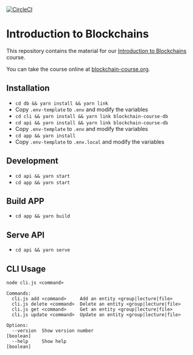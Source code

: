 [![CircleCI](https://circleci.com/gh/SignedBlock/blockchain-course.svg?style=svg&circle-token=fb8a1e182558aa8a1998d4c36d9b74c8531f43f9)](https://circleci.com/gh/SignedBlock/blockchain-course)

# Introduction to Blockchains

This repository contains the material for our [Introduction to
Blockchains](https://blockchain-course.org) course.

You can take the course online at
[blockchain-course.org](https://blockchain-course.org/).

## Installation

- `cd db && yarn install && yarn link`
- Copy `.env-template` to `.env` and modify the variables
- `cd cli && yarn install && yarn link blockchain-course-db`
- `cd api && yarn install && yarn link blockchain-course-db`
- Copy `.env-template` to `.env` and modify the variables
- `cd app && yarn install`
- Copy `.env-template` to `.env.local` and modify the variables

## Development

- `cd api && yarn start`
- `cd app && yarn start`

## Build APP

- `cd app && yarn build`

## Serve API

- `cd api && yarn serve`

## CLI Usage

```
node cli.js <command>

Commands:
  cli.js add <command>     Add an entity <group|lecture|file>
  cli.js delete <command>  Delete an entity <group|lecture|file>
  cli.js get <command>     Get an entity <group|lecture|file>
  cli.js update <command>  Update an entity <group|lecture|file>

Options:
  --version  Show version number                                       [boolean]
  --help     Show help                                                 [boolean]
```

